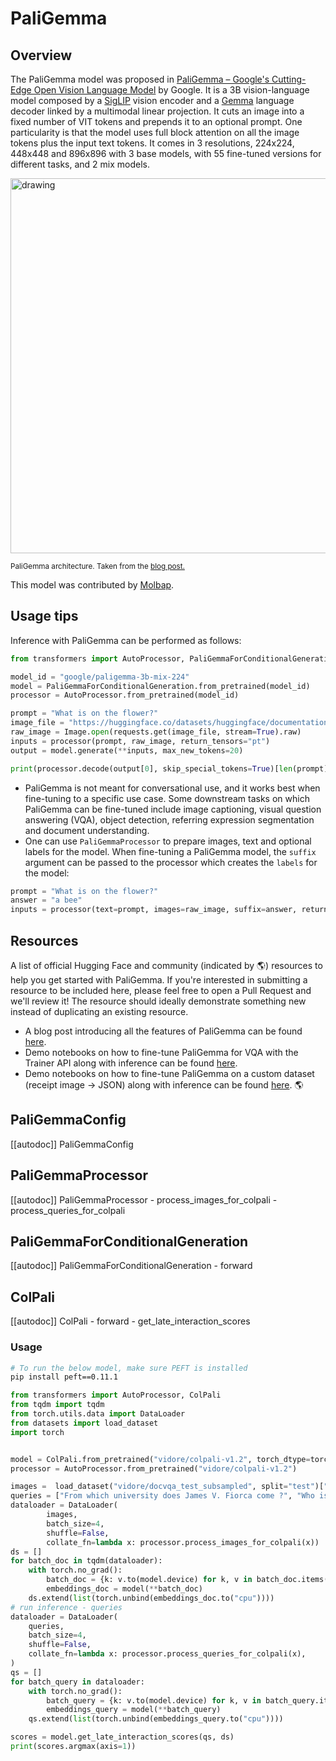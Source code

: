 <!--Copyright 2024 The HuggingFace Team. All rights reserved.

Licensed under the Apache License, Version 2.0 (the "License"); you may not use this file except in compliance with
the License. You may obtain a copy of the License at

http://www.apache.org/licenses/LICENSE-2.0

Unless required by applicable law or agreed to in writing, software distributed under the License is distributed on
an "AS IS" BASIS, WITHOUT WARRANTIES OR CONDITIONS OF ANY KIND, either express or implied. See the License for the
specific language governing permissions and limitations under the License.

⚠️ Note that this file is in Markdown but contain specific syntax for our doc-builder (similar to MDX) that may not be
rendered properly in your Markdown viewer.

-->

# PaliGemma

## Overview

The PaliGemma model was proposed in [PaliGemma – Google's Cutting-Edge Open Vision Language Model](https://huggingface.co/blog/paligemma) by Google. It is a 3B vision-language model composed by a [SigLIP](siglip) vision encoder and a [Gemma](gemma) language decoder linked by a multimodal linear projection. It cuts an image into a fixed number of VIT tokens and prepends it to an optional prompt. One particularity is that the model uses full block attention on all the image tokens plus the input text tokens. It comes in 3 resolutions, 224x224, 448x448 and 896x896 with 3 base models, with 55 fine-tuned versions for different tasks, and 2 mix models.

<img src="https://huggingface.co/datasets/huggingface/documentation-images/resolve/main/blog/paligemma/paligemma_arch.png"
alt="drawing" width="600"/>

<small> PaliGemma architecture. Taken from the <a href="https://huggingface.co/blog/paligemma">blog post.</a> </small>

This model was contributed by [Molbap](https://huggingface.co/Molbap).

## Usage tips

Inference with PaliGemma can be performed as follows:

```python
from transformers import AutoProcessor, PaliGemmaForConditionalGeneration

model_id = "google/paligemma-3b-mix-224"
model = PaliGemmaForConditionalGeneration.from_pretrained(model_id)
processor = AutoProcessor.from_pretrained(model_id)

prompt = "What is on the flower?"
image_file = "https://huggingface.co/datasets/huggingface/documentation-images/resolve/main/bee.jpg?download=true"
raw_image = Image.open(requests.get(image_file, stream=True).raw)
inputs = processor(prompt, raw_image, return_tensors="pt")
output = model.generate(**inputs, max_new_tokens=20)

print(processor.decode(output[0], skip_special_tokens=True)[len(prompt):])
```

- PaliGemma is not meant for conversational use, and it works best when fine-tuning to a specific use case. Some downstream tasks on which PaliGemma can be fine-tuned include image captioning, visual question answering (VQA), object detection, referring expression segmentation and document understanding.
- One can use `PaliGemmaProcessor` to prepare images, text and optional labels for the model. When fine-tuning a PaliGemma model, the `suffix` argument can be passed to the processor which creates the `labels` for the model:

```python
prompt = "What is on the flower?"
answer = "a bee"
inputs = processor(text=prompt, images=raw_image, suffix=answer, return_tensors="pt")
```

## Resources

A list of official Hugging Face and community (indicated by 🌎) resources to help you get started with PaliGemma. If you're interested in submitting a resource to be included here, please feel free to open a Pull Request and we'll review it! The resource should ideally demonstrate something new instead of duplicating an existing resource.

- A blog post introducing all the features of PaliGemma can be found [here](https://huggingface.co/blog/paligemma).
- Demo notebooks on how to fine-tune PaliGemma for VQA with the Trainer API along with inference can be found [here](https://github.com/huggingface/notebooks/tree/main/examples/paligemma).
- Demo notebooks on how to fine-tune PaliGemma on a custom dataset (receipt image -> JSON) along with inference can be found [here](https://github.com/NielsRogge/Transformers-Tutorials/tree/master/PaliGemma). 🌎


## PaliGemmaConfig

[[autodoc]] PaliGemmaConfig

## PaliGemmaProcessor

[[autodoc]] PaliGemmaProcessor
    - process_images_for_colpali
    - process_queries_for_colpali

## PaliGemmaForConditionalGeneration

[[autodoc]] PaliGemmaForConditionalGeneration
    - forward


## ColPali

[[autodoc]] ColPali
    - forward
    - get_late_interaction_scores

### Usage

```bash
# To run the below model, make sure PEFT is installed
pip install peft==0.11.1
```

```python
from transformers import AutoProcessor, ColPali
from tqdm import tqdm
from torch.utils.data import DataLoader
from datasets import load_dataset
import torch


model = ColPali.from_pretrained("vidore/colpali-v1.2", torch_dtype=torch.bfloat16, device_map="cuda").eval()
processor = AutoProcessor.from_pretrained("vidore/colpali-v1.2")

images =  load_dataset("vidore/docvqa_test_subsampled", split="test")["image"]
queries = ["From which university does James V. Fiorca come ?", "Who is the japanese prime minister?"]
dataloader = DataLoader(
        images,
        batch_size=4,
        shuffle=False,
        collate_fn=lambda x: processor.process_images_for_colpali(x))
ds = []
for batch_doc in tqdm(dataloader):
    with torch.no_grad():
        batch_doc = {k: v.to(model.device) for k, v in batch_doc.items()}
        embeddings_doc = model(**batch_doc)
    ds.extend(list(torch.unbind(embeddings_doc.to("cpu"))))
# run inference - queries
dataloader = DataLoader(
    queries,
    batch_size=4,
    shuffle=False,
    collate_fn=lambda x: processor.process_queries_for_colpali(x),
)
qs = []
for batch_query in dataloader:
    with torch.no_grad():
        batch_query = {k: v.to(model.device) for k, v in batch_query.items()}
        embeddings_query = model(**batch_query)
    qs.extend(list(torch.unbind(embeddings_query.to("cpu"))))

scores = model.get_late_interaction_scores(qs, ds)
print(scores.argmax(axis=1))
```